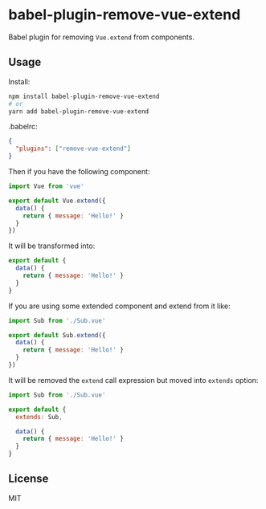 # babel-plugin-remove-vue-extend

Babel plugin for removing `Vue.extend` from components.

## Usage

Install:

```sh
npm install babel-plugin-remove-vue-extend
# or
yarn add babel-plugin-remove-vue-extend
```

.babelrc:

```json
{
  "plugins": ["remove-vue-extend"]
}
```

Then if you have the following component:

```js
import Vue from 'vue'

export default Vue.extend({
  data() {
    return { message: 'Hello!' }
  }
})
```

It will be transformed into:

```js
export default {
  data() {
    return { message: 'Hello!' }
  }
}
```

If you are using some extended component and extend from it like:

```js
import Sub from './Sub.vue'

export default Sub.extend({
  data() {
    return { message: 'Hello!' }
  }
})
```

It will be removed the `extend` call expression but moved into `extends` option:

```js
import Sub from './Sub.vue'

export default {
  extends: Sub,

  data() {
    return { message: 'Hello!' }
  }
}
```

## License

MIT
